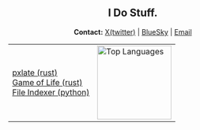 <h2 align="center"><strong>I Do Stuff.</strong></h2>

<p align="center">
  <strong>Contact:</strong> 
  <a href="https://x.com/sofaspawn">X(twitter)</a> | 
  <a href="https://bsky.app/profile/sofaspawn.bsky.social">BlueSky</a> |
  <a href="mailto:h.m1nus.work@gmail.com">Email</a> 
</p>

<table align="center">
  <tr>
    <td>
      <ul style="list-style: none; padding: 0;">
        <li><a href="https://github.com/sofaspawn/pxlate">pxlate (rust)</a></li>
        <li><a href="https://github.com/sofaspawn/gameoflifers">Game of Life (rust)</a></li>
        <li><a href="https://github.com/sofaspawn/srchngin_py">File Indexer (python)</a></li>
      </ul>
    </td>
    <td>
      <img src="https://github-readme-stats.vercel.app/api/top-langs/?username=sofaspawn&layout=compact&theme=radical" alt="Top Languages" height="150">
    </td>
  </tr>
</table>
